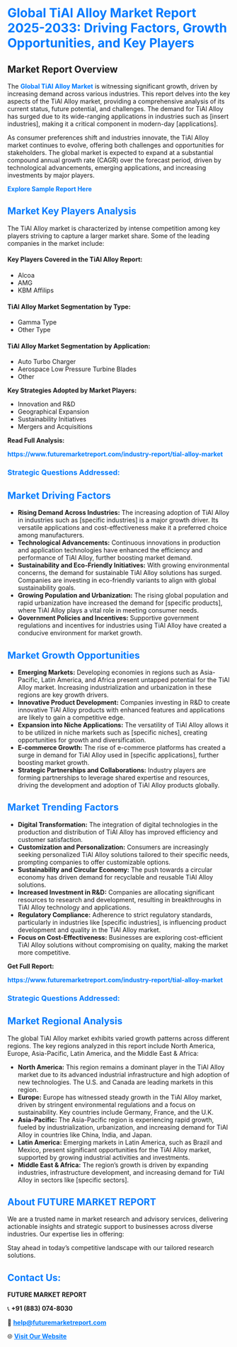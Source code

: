 <h1 style="color: #007BFF;">Global TiAl Alloy Market Report 2025-2033: Driving Factors, Growth Opportunities, and Key Players</h1>

<section id="overview">
<h2>Market Report Overview</h2>
<p>The <a href="https://www.futuremarketreport.com/industry-report/tial-alloy-market" style="color: #007BFF; text-decoration: none;"><strong>Global TiAl Alloy Market</strong></a> is witnessing significant growth, driven by increasing demand across various industries. This report delves into the key aspects of the TiAl Alloy market, providing a comprehensive analysis of its current status, future potential, and challenges. The demand for TiAl Alloy has surged due to its wide-ranging applications in industries such as [insert industries], making it a critical component in modern-day [applications].</p>
<p>As consumer preferences shift and industries innovate, the TiAl Alloy market continues to evolve, offering both challenges and opportunities for stakeholders. The global market is expected to expand at a substantial compound annual growth rate (CAGR) over the forecast period, driven by technological advancements, emerging applications, and increasing investments by major players.</p>
</section>

<section id="overview">
<p><a href="https://www.futuremarketreport.com/request-sample/reportId=114789" style="color: #007BFF; text-decoration: none;"><strong>Explore Sample Report Here</strong></a></p>
</section>

<section id="key-players">
<h2 style="color: #007BFF;">Market Key Players Analysis</h2>
<p>The TiAl Alloy market is characterized by intense competition among key players striving to capture a larger market share. Some of the leading companies in the market include:</p>
<h4>Key Players Covered in the TiAl Alloy Report:</h4>
<ul><li>Alcoa</li><li>AMG</li><li>KBM Affilips</li></ul>
<h4>TiAl Alloy Market Segmentation by Type:</h4>
<ul><li>Gamma Type</li><li>Other Type</li></ul>

<h4>TiAl Alloy Market Segmentation by Application:</h4>
<ul><li>Auto Turbo Charger</li><li>Aerospace Low Pressure Turbine Blades</li><li>Other</li></ul>
<p><strong>Key Strategies Adopted by Market Players:</strong></p>
<ul>
<li>Innovation and R&D</li>
<li>Geographical Expansion</li>
<li>Sustainability Initiatives</li>
<li>Mergers and Acquisitions</li>
</ul>
</section>

<section>
<p><strong>Read Full Analysis: </strong></p><a href="https://www.futuremarketreport.com/industry-report/tial-alloy-market" style="color: #007BFF; text-decoration: none;"><strong>https://www.futuremarketreport.com/industry-report/tial-alloy-market</strong></a>
<h3 style="color: #007BFF;">Strategic Questions Addressed:</h3>
</section>

<section id="driving-factors">
<h2 style="color: #007BFF;">Market Driving Factors</h2>
<ul>
<li><strong>Rising Demand Across Industries:</strong> The increasing adoption of TiAl Alloy in industries such as [specific industries] is a major growth driver. Its versatile applications and cost-effectiveness make it a preferred choice among manufacturers.</li>
<li><strong>Technological Advancements:</strong> Continuous innovations in production and application technologies have enhanced the efficiency and performance of TiAl Alloy, further boosting market demand.</li>
<li><strong>Sustainability and Eco-Friendly Initiatives:</strong> With growing environmental concerns, the demand for sustainable TiAl Alloy solutions has surged. Companies are investing in eco-friendly variants to align with global sustainability goals.</li>
<li><strong>Growing Population and Urbanization:</strong> The rising global population and rapid urbanization have increased the demand for [specific products], where TiAl Alloy plays a vital role in meeting consumer needs.</li>
<li><strong>Government Policies and Incentives:</strong> Supportive government regulations and incentives for industries using TiAl Alloy have created a conducive environment for market growth.</li>
</ul>
</section>

<section id="growth-opportunities">
<h2 style="color: #007BFF;">Market Growth Opportunities</h2>
<ul>
<li><strong>Emerging Markets:</strong> Developing economies in regions such as Asia-Pacific, Latin America, and Africa present untapped potential for the TiAl Alloy market. Increasing industrialization and urbanization in these regions are key growth drivers.</li>
<li><strong>Innovative Product Development:</strong> Companies investing in R&D to create innovative TiAl Alloy products with enhanced features and applications are likely to gain a competitive edge.</li>
<li><strong>Expansion into Niche Applications:</strong> The versatility of TiAl Alloy allows it to be utilized in niche markets such as [specific niches], creating opportunities for growth and diversification.</li>
<li><strong>E-commerce Growth:</strong> The rise of e-commerce platforms has created a surge in demand for TiAl Alloy used in [specific applications], further boosting market growth.</li>
<li><strong>Strategic Partnerships and Collaborations:</strong> Industry players are forming partnerships to leverage shared expertise and resources, driving the development and adoption of TiAl Alloy products globally.</li>
</ul>
</section>

<section id="trending-factors">
<h2 style="color: #007BFF;">Market Trending Factors</h2>
<ul>
<li><strong>Digital Transformation:</strong> The integration of digital technologies in the production and distribution of TiAl Alloy has improved efficiency and customer satisfaction.</li>
<li><strong>Customization and Personalization:</strong> Consumers are increasingly seeking personalized TiAl Alloy solutions tailored to their specific needs, prompting companies to offer customizable options.</li>
<li><strong>Sustainability and Circular Economy:</strong> The push towards a circular economy has driven demand for recyclable and reusable TiAl Alloy solutions.</li>
<li><strong>Increased Investment in R&D:</strong> Companies are allocating significant resources to research and development, resulting in breakthroughs in TiAl Alloy technology and applications.</li>
<li><strong>Regulatory Compliance:</strong> Adherence to strict regulatory standards, particularly in industries like [specific industries], is influencing product development and quality in the TiAl Alloy market.</li>
<li><strong>Focus on Cost-Effectiveness:</strong> Businesses are exploring cost-efficient TiAl Alloy solutions without compromising on quality, making the market more competitive.</li>
</ul>
</section>

<section>
<p><strong>Get Full Report: </strong></p><a href="https://www.futuremarketreport.com/industry-report/tial-alloy-market" style="color: #007BFF; text-decoration: none;"><strong>https://www.futuremarketreport.com/industry-report/tial-alloy-market</strong></a>
<h3 style="color: #007BFF;">Strategic Questions Addressed:</h3>
</section>


<section id="regional-analysis">
<h2 style="color: #007BFF;">Market Regional Analysis</h2>
<p>The global TiAl Alloy market exhibits varied growth patterns across different regions. The key regions analyzed in this report include North America, Europe, Asia-Pacific, Latin America, and the Middle East & Africa:</p>
<ul>
<li><strong>North America:</strong> This region remains a dominant player in the TiAl Alloy market due to its advanced industrial infrastructure and high adoption of new technologies. The U.S. and Canada are leading markets in this region.</li>
<li><strong>Europe:</strong> Europe has witnessed steady growth in the TiAl Alloy market, driven by stringent environmental regulations and a focus on sustainability. Key countries include Germany, France, and the U.K.</li>
<li><strong>Asia-Pacific:</strong> The Asia-Pacific region is experiencing rapid growth, fueled by industrialization, urbanization, and increasing demand for TiAl Alloy in countries like China, India, and Japan.</li>
<li><strong>Latin America:</strong> Emerging markets in Latin America, such as Brazil and Mexico, present significant opportunities for the TiAl Alloy market, supported by growing industrial activities and investments.</li>
<li><strong>Middle East & Africa:</strong> The region’s growth is driven by expanding industries, infrastructure development, and increasing demand for TiAl Alloy in sectors like [specific sectors].</li>
</ul>
</section>

<footer>
<h2 style="color: #007BFF;">About FUTURE MARKET REPORT</h2>
<p>We are a trusted name in market research and advisory services, delivering actionable insights and strategic support to businesses across diverse industries. Our expertise lies in offering:</p>

<p>Stay ahead in today’s competitive landscape with our tailored research solutions.</p>

<h2 style="color: #007BFF;">Contact Us:</h2>
<p><strong>FUTURE MARKET REPORT</strong></p>
<p>📞 <strong>+91 (883) 074-8030</strong></p>
<p>📧 <strong><a href="mailto:help@futuremarketreport.com" style="color: #007BFF;">help@futuremarketreport.com</a></strong></p>
<p>🌐 <strong><a href="https://www.futuremarketreport.com/" style="color: #007BFF;">Visit Our Website</a></strong></p>
</footer>